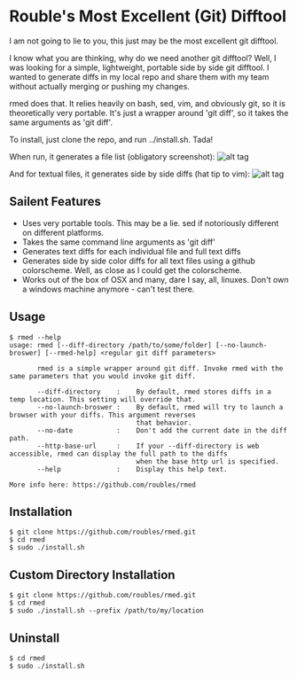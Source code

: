 # Rouble's Most Excellent (Git) Difftool

I am not going to lie to you, this just may be the most excellent git difftool. 

I know what you are thinking, why do we need another git difftool? Well, I was looking for a simple, lightweight, portable side by side git difftool. I wanted to generate diffs in my local repo and share them with my team without actually merging or pushing my changes.

rmed does that. It relies heavily on bash, sed, vim, and obviously git, so it is theoretically very portable. It's just a wrapper around 'git diff', so it takes the same arguments as 'git diff'. 

To install, just clone the repo, and run ../install.sh. Tada!

When run, it generates a file list (obligatory screenshot): ![alt tag](https://raw.githubusercontent.com/roubles/rmed/master/doc/filelist.jpg)

And for textual files, it generates side by side diffs (hat tip to vim): ![alt tag](https://raw.githubusercontent.com/roubles/rmed/master/doc/diffs.jpg)

## Sailent Features
* Uses very portable tools. This may be a lie. sed if notoriously different on different platforms.
* Takes the same command line arguments as 'git diff'
* Generates text diffs for each individual file and full text diffs
* Generates side by side color diffs for all text files using a github colorscheme. Well, as close as I could get the colorscheme.
* Works out of the box of OSX and many, dare I say, all, linuxes. Don't own a windows machine anymore - can't test there.

## Usage
```
$ rmed --help
usage: rmed [--diff-directory /path/to/some/folder] [--no-launch-broswer] [--rmed-help] <regular git diff parameters>

       rmed is a simple wrapper around git diff. Invoke rmed with the same parameters that you would invoke git diff.

       --diff-directory    :    By default, rmed stores diffs in a temp location. This setting will override that.
       --no-launch-broswer :    By default, rmed will try to launch a browser with your diffs. This argument reverses 
                                that behavior.
       --no-date           :    Don't add the current date in the diff path.
       --http-base-url     :    If your --diff-directory is web accessible, rmed can display the full path to the diffs
                                when the base http url is specified.
       --help              :    Display this help text.

More info here: https://github.com/roubles/rmed

```

## Installation
```
$ git clone https://github.com/roubles/rmed.git
$ cd rmed
$ sudo ./install.sh
```

## Custom Directory Installation
```
$ git clone https://github.com/roubles/rmed.git
$ cd rmed
$ sudo ./install.sh --prefix /path/to/my/location
```

## Uninstall
```
$ cd rmed
$ sudo ./install.sh
```
